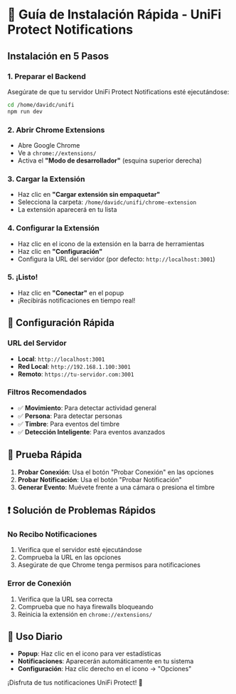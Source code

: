 # 🚀 Guía de Instalación Rápida - UniFi Protect Notifications

## Instalación en 5 Pasos

### 1. Preparar el Backend
Asegúrate de que tu servidor UniFi Protect Notifications esté ejecutándose:
```bash
cd /home/davidc/unifi
npm run dev
```

### 2. Abrir Chrome Extensions
- Abre Google Chrome
- Ve a `chrome://extensions/`
- Activa el **"Modo de desarrollador"** (esquina superior derecha)

### 3. Cargar la Extensión
- Haz clic en **"Cargar extensión sin empaquetar"**
- Selecciona la carpeta: `/home/davidc/unifi/chrome-extension`
- La extensión aparecerá en tu lista

### 4. Configurar la Extensión
- Haz clic en el icono de la extensión en la barra de herramientas
- Haz clic en **"Configuración"**
- Configura la URL del servidor (por defecto: `http://localhost:3001`)

### 5. ¡Listo!
- Haz clic en **"Conectar"** en el popup
- ¡Recibirás notificaciones en tiempo real!

## 🔧 Configuración Rápida

### URL del Servidor
- **Local**: `http://localhost:3001`
- **Red Local**: `http://192.168.1.100:3001`
- **Remoto**: `https://tu-servidor.com:3001`

### Filtros Recomendados
- ✅ **Movimiento**: Para detectar actividad general
- ✅ **Persona**: Para detectar personas
- ✅ **Timbre**: Para eventos del timbre
- ✅ **Detección Inteligente**: Para eventos avanzados

## 🧪 Prueba Rápida

1. **Probar Conexión**: Usa el botón "Probar Conexión" en las opciones
2. **Probar Notificación**: Usa el botón "Probar Notificación"
3. **Generar Evento**: Muévete frente a una cámara o presiona el timbre

## ❗ Solución de Problemas Rápidos

### No Recibo Notificaciones
1. Verifica que el servidor esté ejecutándose
2. Comprueba la URL en las opciones
3. Asegúrate de que Chrome tenga permisos para notificaciones

### Error de Conexión
1. Verifica que la URL sea correcta
2. Comprueba que no haya firewalls bloqueando
3. Reinicia la extensión en `chrome://extensions/`

## 📱 Uso Diario

- **Popup**: Haz clic en el icono para ver estadísticas
- **Notificaciones**: Aparecerán automáticamente en tu sistema
- **Configuración**: Haz clic derecho en el icono → "Opciones"

¡Disfruta de tus notificaciones UniFi Protect! 🎉
